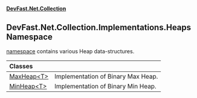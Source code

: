 #### [DevFast.Net.Collection](index.md 'index')

## DevFast.Net.Collection.Implementations.Heaps Namespace

[namespace](https://docs.microsoft.com/en-us/dotnet/csharp/language-reference/keywords/namespace 'https://docs.microsoft.com/en-us/dotnet/csharp/language-reference/keywords/namespace') contains various Heap data-structures.

| Classes | |
| :--- | :--- |
| [MaxHeap&lt;T&gt;](DevFast.Net.Collection.Implementations.Heaps.MaxHeap_T_.md 'DevFast.Net.Collection.Implementations.Heaps.MaxHeap<T>') | Implementation of Binary Max Heap. |
| [MinHeap&lt;T&gt;](DevFast.Net.Collection.Implementations.Heaps.MinHeap_T_.md 'DevFast.Net.Collection.Implementations.Heaps.MinHeap<T>') | Implementation of Binary Min Heap. |

